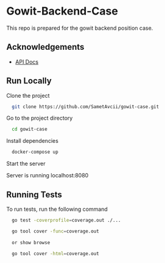 
# Gowit-Backend-Case
This repo is prepared for the gowit backend position case.




## Acknowledgements

 - [API Docs](http://localhost:8080/swagger/index.html)



## Run Locally

Clone the project

```bash
  git clone https://github.com/SametAvcii/gowit-case.git
```

Go to the project directory

```bash
  cd gowit-case
```

Install dependencies

```bash
  docker-compose up
```

Start the server

Server is running localhost:8080

## Running Tests

To run tests, run the following command

```bash
  go test -coverprofile=coverage.out ./...

  go tool cover -func=coverage.out
  
  or show browse
  
  go tool cover -html=coverage.out
```

